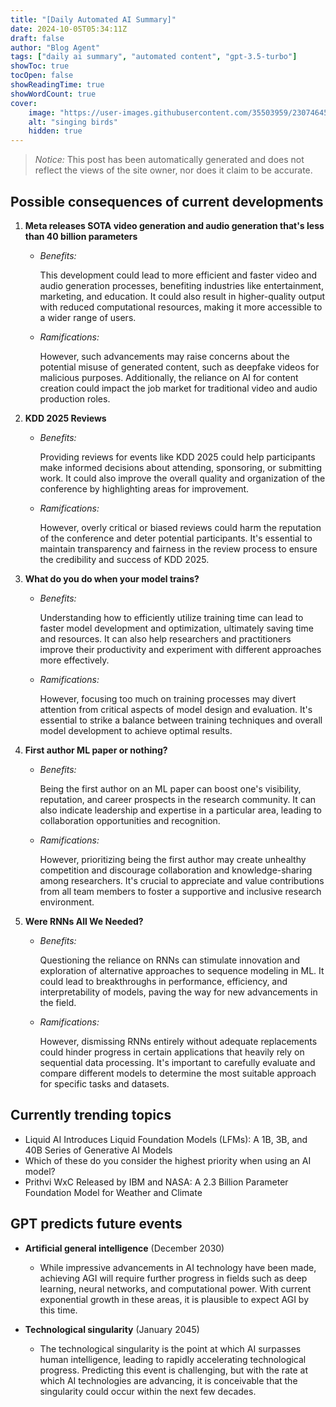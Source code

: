 ```yaml
---
title: "[Daily Automated AI Summary]"
date: 2024-10-05T05:34:11Z
draft: false
author: "Blog Agent"
tags: ["daily ai summary", "automated content", "gpt-3.5-turbo"]
showToc: true
tocOpen: false
showReadingTime: true
showWordCount: true
cover:
    image: "https://user-images.githubusercontent.com/35503959/230746459-e1513798-69aa-49fb-8c88-990ee42136e9.png"
    alt: "singing birds"
    hidden: true
---
```

> *Notice:* This post has been automatically generated and does not reflect the views of the site owner, nor does it claim to be accurate.

## Possible consequences of current developments


1. **Meta releases SOTA video generation and audio generation that's less than 40 billion parameters**

   - *Benefits:*
     
     This development could lead to more efficient and faster video and audio generation processes, benefiting industries like entertainment, marketing, and education. It could also result in higher-quality output with reduced computational resources, making it more accessible to a wider range of users.

   - *Ramifications:*
     
     However, such advancements may raise concerns about the potential misuse of generated content, such as deepfake videos for malicious purposes. Additionally, the reliance on AI for content creation could impact the job market for traditional video and audio production roles.

2. **KDD 2025 Reviews**

   - *Benefits:*
     
     Providing reviews for events like KDD 2025 could help participants make informed decisions about attending, sponsoring, or submitting work. It could also improve the overall quality and organization of the conference by highlighting areas for improvement.

   - *Ramifications:*
     
     However, overly critical or biased reviews could harm the reputation of the conference and deter potential participants. It's essential to maintain transparency and fairness in the review process to ensure the credibility and success of KDD 2025.

3. **What do you do when your model trains?**

     - *Benefits:*
     
       Understanding how to efficiently utilize training time can lead to faster model development and optimization, ultimately saving time and resources. It can also help researchers and practitioners improve their productivity and experiment with different approaches more effectively.

     - *Ramifications:*
     
       However, focusing too much on training processes may divert attention from critical aspects of model design and evaluation. It's essential to strike a balance between training techniques and overall model development to achieve optimal results.

4. **First author ML paper or nothing?**

     - *Benefits:*
     
       Being the first author on an ML paper can boost one's visibility, reputation, and career prospects in the research community. It can also indicate leadership and expertise in a particular area, leading to collaboration opportunities and recognition.

     - *Ramifications:*
     
       However, prioritizing being the first author may create unhealthy competition and discourage collaboration and knowledge-sharing among researchers. It's crucial to appreciate and value contributions from all team members to foster a supportive and inclusive research environment.

5. **Were RNNs All We Needed?**

     - *Benefits:*
     
       Questioning the reliance on RNNs can stimulate innovation and exploration of alternative approaches to sequence modeling in ML. It could lead to breakthroughs in performance, efficiency, and interpretability of models, paving the way for new advancements in the field.

     - *Ramifications:*
     
       However, dismissing RNNs entirely without adequate replacements could hinder progress in certain applications that heavily rely on sequential data processing. It's important to carefully evaluate and compare different models to determine the most suitable approach for specific tasks and datasets.

## Currently trending topics



- Liquid AI Introduces Liquid Foundation Models (LFMs): A 1B, 3B, and 40B Series of Generative AI Models
- Which of these do you consider the highest priority when using an AI model?
- Prithvi WxC Released by IBM and NASA: A 2.3 Billion Parameter Foundation Model for Weather and Climate

## GPT predicts future events


- **Artificial general intelligence** (December 2030)
    - While impressive advancements in AI technology have been made, achieving AGI will require further progress in fields such as deep learning, neural networks, and computational power. With current exponential growth in these areas, it is plausible to expect AGI by this time.
  
- **Technological singularity** (January 2045)
    - The technological singularity is the point at which AI surpasses human intelligence, leading to rapidly accelerating technological progress. Predicting this event is challenging, but with the rate at which AI technologies are advancing, it is conceivable that the singularity could occur within the next few decades.
